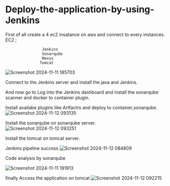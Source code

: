 # Deploy-the-application-by-using-Jenkins
First of all create a  4 ec2 insatance on aws and connect to every instances.
EC2 ;

                    Jenkins
                    Sonarqube
                    Nexus     
                   Tomcat

  ![Screenshot 2024-11-11 185703](https://github.com/user-attachments/assets/ef4fb877-3e71-4a70-bcf6-59bad934c729)

Connect to the Jenkins server and install the java and Jenkins.

And now go to Log into the Jenkins dashboard and install the sonarqube scanner and docker to container plugin.

Install availabe plugins like Artfactrs and deploy to container,sonarqube.
![Screenshot 2024-11-12 093135](https://github.com/user-attachments/assets/8a4dd253-d050-4a58-b80f-e6843650bac1)

Install the sonarqube on sonarqube server.
![Screenshot 2024-11-12 093251](https://github.com/user-attachments/assets/46444332-c600-43de-b7f0-f1dac731dec2)

Install the tomcat on tomcat server.

Jenkins pipeline success
![Screenshot 2024-11-12 084809](https://github.com/user-attachments/assets/89f05d39-fa8a-4204-a3bc-41b7798273f5)

Code analysis by sonarqube

![Screenshot 2024-11-11 191913](https://github.com/user-attachments/assets/b085bbcb-5d3c-4bfc-a2d3-dcfc96fb63af)


finally Access the application on tomcat
![Screenshot 2024-11-12 092215](https://github.com/user-attachments/assets/86e2cd9d-e3fe-4847-a415-674b90388156)
